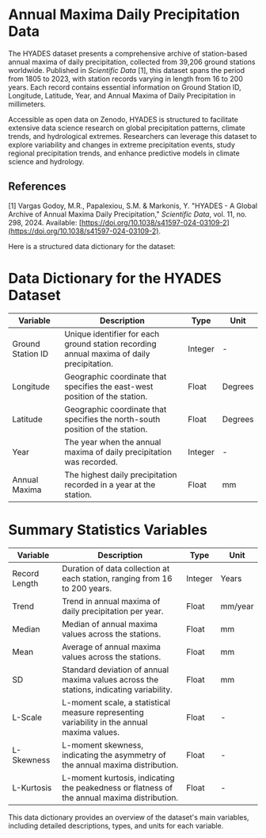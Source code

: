 # Annual Maxima Daily Precipitation Data

The HYADES dataset presents a comprehensive archive of station-based annual maxima of daily precipitation, collected from 39,206 ground stations worldwide. Published in *Scientific Data* [1], this dataset spans the period from 1805 to 2023, with station records varying in length from 16 to 200 years. Each record contains essential information on Ground Station ID, Longitude, Latitude, Year, and Annual Maxima of Daily Precipitation in millimeters.

Accessible as open data on Zenodo, HYADES is structured to facilitate extensive data science research on global precipitation patterns, climate trends, and hydrological extremes. Researchers can leverage this dataset to explore variability and changes in extreme precipitation events, study regional precipitation trends, and enhance predictive models in climate science and hydrology.

## References

[1] Vargas Godoy, M.R., Papalexiou, S.M. & Markonis, Y. "HYADES - A Global Archive of Annual Maxima Daily Precipitation," *Scientific Data*, vol. 11, no. 298, 2024. Available: [https://doi.org/10.1038/s41597-024-03109-2](https://doi.org/10.1038/s41597-024-03109-2).

Here is a structured data dictionary for the dataset:
# Data Dictionary for the HYADES Dataset

| **Variable**         | **Description**                                                                                                   | **Type**   | **Unit**            |
|----------------------|-------------------------------------------------------------------------------------------------------------------|------------|----------------------|
| Ground Station ID    | Unique identifier for each ground station recording annual maxima of daily precipitation.                        | Integer    | -                    |
| Longitude            | Geographic coordinate that specifies the east-west position of the station.                                      | Float      | Degrees              |
| Latitude             | Geographic coordinate that specifies the north-south position of the station.                                    | Float      | Degrees              |
| Year                 | The year when the annual maxima of daily precipitation was recorded.                                             | Integer    | -                    |
| Annual Maxima        | The highest daily precipitation recorded in a year at the station.                                               | Float      | mm                   |

# Summary Statistics Variables

| **Variable**         | **Description**                                                                                                   | **Type**   | **Unit**            |
|----------------------|-------------------------------------------------------------------------------------------------------------------|------------|----------------------|
| Record Length        | Duration of data collection at each station, ranging from 16 to 200 years.                                       | Integer    | Years                |
| Trend                | Trend in annual maxima of daily precipitation per year.                                                           | Float      | mm/year              |
| Median               | Median of annual maxima values across the stations.                                                               | Float      | mm                   |
| Mean                 | Average of annual maxima values across the stations.                                                              | Float      | mm                   |
| SD                   | Standard deviation of annual maxima values across the stations, indicating variability.                           | Float      | mm                   |
| L-Scale              | L-moment scale, a statistical measure representing variability in the annual maxima values.                       | Float      | -                    |
| L-Skewness           | L-moment skewness, indicating the asymmetry of the annual maxima distribution.                                   | Float      | -                    |
| L-Kurtosis           | L-moment kurtosis, indicating the peakedness or flatness of the annual maxima distribution.                       | Float      | -                    |

This data dictionary provides an overview of the dataset's main variables, including detailed descriptions, types, and units for each variable.
